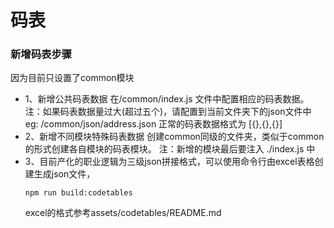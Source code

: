 # 码表

### 新增码表步骤
因为目前只设置了common模块

- 1、新增公共码表数据 在/common/index.js 文件中配置相应的码表数据。
    注：如果码表数据量过大(超过五个)，请配置到当前文件夹下的json文件中 eg: /common/json/address.json
    正常的码表数据格式为 [{},{},{}]
- 2、新增不同模块特殊码表数据 创建common同级的文件夹，类似于common的形式创建各自模块的码表模块。
    注：新增的模块最后要注入 ./index.js 中
- 3、目前产化的职业逻辑为三级json拼接格式，可以使用命令行由excel表格创建生成json文件，
    ```
    npm run build:codetables
    ```
    excel的格式参考assets/codetables/README.md